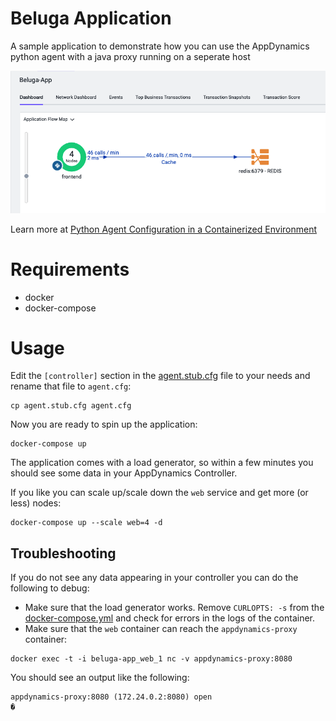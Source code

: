 # Beluga Application

A sample application to demonstrate how you can use the AppDynamics python agent with a java proxy running on a seperate host 

![A picture showing an AppDynamics flowmap between a tier called frontend and a redis backend](./flowmap.png)

Learn more at [Python Agent Configuration in a Containerized Environment](https://docs.appdynamics.com/21.6/en/application-monitoring/install-app-server-agents/python-agent/python-agent-configuration-in-a-containerized-environment)

# Requirements

* docker
* docker-compose

# Usage

Edit the `[controller]` section in the [agent.stub.cfg](./agent.stub.cfg) file to your needs and rename that file to `agent.cfg`:

```shell
cp agent.stub.cfg agent.cfg
```

Now you are ready to spin up the application:

```
docker-compose up
```

The application comes with a load generator, so within a few minutes you should see some data in your AppDynamics Controller.

If you like you can scale up/scale down the `web` service and get more (or less) nodes:

```
docker-compose up --scale web=4 -d
```

## Troubleshooting

If you do not see any data appearing in your controller you can do the following to debug:

* Make sure that the load generator works. Remove `CURLOPTS: -s` from the [docker-compose.yml](./docker-compose.yml) and check for errors in the logs of the container.
* Make sure that the `web` container can reach the `appdynamics-proxy` container: 

```shell
docker exec -t -i beluga-app_web_1 nc -v appdynamics-proxy:8080
```

You should see an output like the following:

```
appdynamics-proxy:8080 (172.24.0.2:8080) open
�
```


